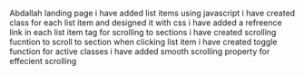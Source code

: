 Abdallah landing page
i have added list items using javascript
i have created class for each list item and designed it with css
i have added a refreence link in each list item tag for scrolling to sections
i have created scrolling fucntion to scroll to section when clicking list item
i have created toggle function for active classes
i have added smooth scrolling property for effecient scrolling
